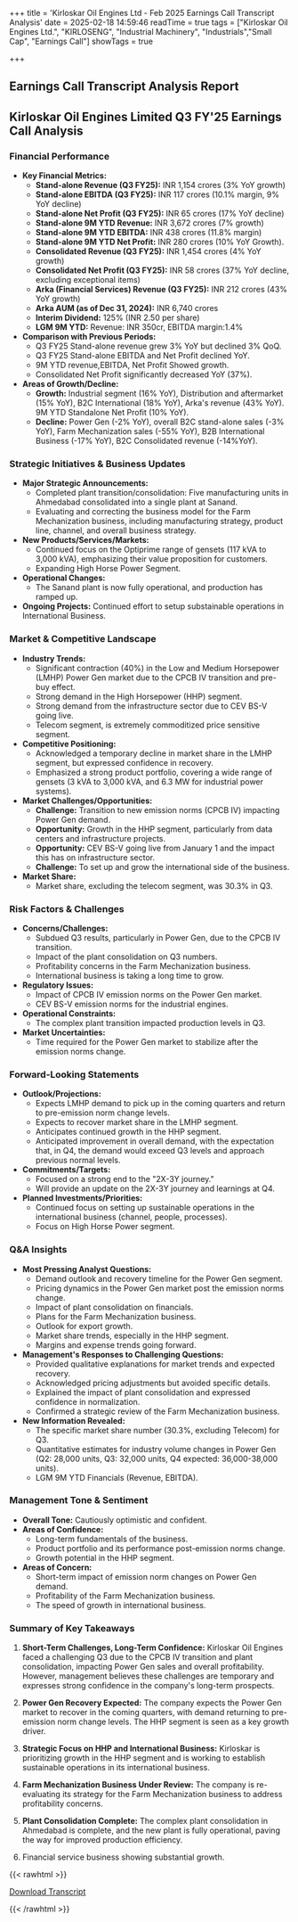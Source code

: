 +++
title = 'Kirloskar Oil Engines Ltd - Feb 2025 Earnings Call Transcript Analysis'
date = 2025-02-18 14:59:46
readTime = true
tags = ["Kirloskar Oil Engines Ltd.", "KIRLOSENG", "Industrial Machinery", "Industrials","Small Cap", "Earnings Call"]
showTags = true

+++



## Earnings Call Transcript Analysis Report
## Kirloskar Oil Engines Limited Q3 FY'25 Earnings Call Analysis

### Financial Performance

*   **Key Financial Metrics:**
    *   **Stand-alone Revenue (Q3 FY25):** INR 1,154 crores (3% YoY growth)
    *   **Stand-alone EBITDA (Q3 FY25):** INR 117 crores (10.1% margin, 9% YoY decline)
    *   **Stand-alone Net Profit (Q3 FY25):** INR 65 crores (17% YoY decline)
    *   **Stand-alone 9M YTD Revenue:** INR 3,672 crores (7% growth)
    *   **Stand-alone 9M YTD EBITDA:** INR 438 crores (11.8% margin)
    *    **Stand-alone 9M YTD Net Profit:** INR 280 crores (10% YoY Growth).
    *   **Consolidated Revenue (Q3 FY25):** INR 1,454 crores (4% YoY growth)
    *   **Consolidated Net Profit (Q3 FY25):** INR 58 crores (37% YoY decline, excluding exceptional items)
    *   **Arka (Financial Services) Revenue (Q3 FY25):** INR 212 crores (43% YoY growth)
    *   **Arka AUM (as of Dec 31, 2024):** INR 6,740 crores
    *   **Interim Dividend:** 125% (INR 2.50 per share)
    *  **LGM 9M YTD:** Revenue: INR 350cr, EBITDA margin:1.4%
*   **Comparison with Previous Periods:**
    *   Q3 FY25 Stand-alone revenue grew 3% YoY but declined 3% QoQ.
    *   Q3 FY25 Stand-alone EBITDA and Net Profit declined YoY.
    *    9M YTD revenue,EBITDA, Net Profit Showed growth.
    *   Consolidated Net Profit significantly decreased YoY (37%).
*   **Areas of Growth/Decline:**
    *   **Growth:** Industrial segment (16% YoY), Distribution and aftermarket (15% YoY), B2C International (18% YoY), Arka's revenue (43% YoY). 9M YTD Standalone Net Profit (10% YoY).
    *   **Decline:** Power Gen (-2% YoY), overall B2C stand-alone sales (-3% YoY), Farm Mechanization sales (-55% YoY), B2B International Business (-17% YoY), B2C Consolidated revenue (-14%YoY).

### Strategic Initiatives & Business Updates

*   **Major Strategic Announcements:**
    *   Completed plant transition/consolidation: Five manufacturing units in Ahmedabad consolidated into a single plant at Sanand.
    *   Evaluating and correcting the business model for the Farm Mechanization business, including manufacturing strategy, product line, channel, and overall business strategy.
*   **New Products/Services/Markets:**
    *   Continued focus on the Optiprime range of gensets (117 kVA to 3,000 kVA), emphasizing their value proposition for customers.
    * Expanding High Horse Power Segment.
*   **Operational Changes:**
    *   The Sanand plant is now fully operational, and production has ramped up.
* **Ongoing Projects:**
Continued effort to setup substainable operations in International Business.

### Market & Competitive Landscape

*   **Industry Trends:**
    *   Significant contraction (40%) in the Low and Medium Horsepower (LMHP) Power Gen market due to the CPCB IV transition and pre-buy effect.
    *   Strong demand in the High Horsepower (HHP) segment.
    *   Strong demand from the infrastructure sector due to CEV BS-V going live.
    * Telecom segment, is extremely commoditized price sensitive segment.
*   **Competitive Positioning:**
    *   Acknowledged a temporary decline in market share in the LMHP segment, but expressed confidence in recovery.
    *   Emphasized a strong product portfolio, covering a wide range of gensets (3 kVA to 3,000 kVA, and 6.3 MW for industrial power systems).
*   **Market Challenges/Opportunities:**
    *   **Challenge:** Transition to new emission norms (CPCB IV) impacting Power Gen demand.
    *   **Opportunity:** Growth in the HHP segment, particularly from data centers and infrastructure projects.
    * **Opportunity:** CEV BS-V going live from January 1 and the impact this has on infrastructure sector.
    * **Challenge:** To set up and grow the international side of the business.
*   **Market Share:**
    *    Market share, excluding the telecom segment, was 30.3% in Q3.

### Risk Factors & Challenges

*   **Concerns/Challenges:**
    *   Subdued Q3 results, particularly in Power Gen, due to the CPCB IV transition.
    *   Impact of the plant consolidation on Q3 numbers.
    *   Profitability concerns in the Farm Mechanization business.
    *    International business is taking a long time to grow.
*   **Regulatory Issues:**
    *   Impact of CPCB IV emission norms on the Power Gen market.
    *   CEV BS-V emission norms for the industrial engines.
*   **Operational Constraints:**
    *   The complex plant transition impacted production levels in Q3.
*   **Market Uncertainties:**
    *   Time required for the Power Gen market to stabilize after the emission norms change.

### Forward-Looking Statements

*   **Outlook/Projections:**
    *   Expects LMHP demand to pick up in the coming quarters and return to pre-emission norm change levels.
    *   Expects to recover market share in the LMHP segment.
    *   Anticipates continued growth in the HHP segment.
    * Anticipated improvement in overall demand, with the expectation that, in Q4, the demand would exceed Q3 levels and approach previous normal levels.
*   **Commitments/Targets:**
    *   Focused on a strong end to the "2X-3Y journey."
    *   Will provide an update on the 2X-3Y journey and learnings at Q4.
*   **Planned Investments/Priorities:**
    *   Continued focus on setting up sustainable operations in the international business (channel, people, processes).
    *   Focus on High Horse Power segment.

### Q&A Insights

*   **Most Pressing Analyst Questions:**
    *   Demand outlook and recovery timeline for the Power Gen segment.
    *   Pricing dynamics in the Power Gen market post the emission norms change.
    *   Impact of plant consolidation on financials.
    *   Plans for the Farm Mechanization business.
    *   Outlook for export growth.
    *   Market share trends, especially in the HHP segment.
    *   Margins and expense trends going forward.
*   **Management's Responses to Challenging Questions:**
    *   Provided qualitative explanations for market trends and expected recovery.
    *   Acknowledged pricing adjustments but avoided specific details.
    *   Explained the impact of plant consolidation and expressed confidence in normalization.
    *   Confirmed a strategic review of the Farm Mechanization business.
*   **New Information Revealed:**
    *   The specific market share number (30.3%, excluding Telecom) for Q3.
    *   Quantitative estimates for industry volume changes in Power Gen (Q2: 28,000 units, Q3: 32,000 units, Q4 expected: 36,000-38,000 units).
    *   LGM 9M YTD Financials (Revenue, EBITDA).

### Management Tone & Sentiment

*   **Overall Tone:** Cautiously optimistic and confident.
*   **Areas of Confidence:**
    *   Long-term fundamentals of the business.
    *   Product portfolio and its performance post-emission norms change.
    *   Growth potential in the HHP segment.
*   **Areas of Concern:**
    *   Short-term impact of emission norm changes on Power Gen demand.
    *   Profitability of the Farm Mechanization business.
    *   The speed of growth in international business.

### Summary of Key Takeaways

1.  **Short-Term Challenges, Long-Term Confidence:** Kirloskar Oil Engines faced a challenging Q3 due to the CPCB IV transition and plant consolidation, impacting Power Gen sales and overall profitability. However, management believes these challenges are temporary and expresses strong confidence in the company's long-term prospects.

2.  **Power Gen Recovery Expected:** The company expects the Power Gen market to recover in the coming quarters, with demand returning to pre-emission norm change levels. The HHP segment is seen as a key growth driver.

3.  **Strategic Focus on HHP and International Business:** Kirloskar is prioritizing growth in the HHP segment and is working to establish sustainable operations in its international business.

4.  **Farm Mechanization Business Under Review:** The company is re-evaluating its strategy for the Farm Mechanization business to address profitability concerns.

5.  **Plant Consolidation Complete:** The complex plant consolidation in Ahmedabad is complete, and the new plant is fully operational, paving the way for improved production efficiency.

6. Financial service business showing substantial growth.



{{< rawhtml >}}

<div class="button-container">    
    <a href="https://www.bseindia.com/stockinfo/AnnPdfOpen.aspx?Pname=8b4b242a-de64-4484-8fd4-3f73a7975f2d.pdf" target="_blank" class="report-button">
      <i class="fas fa-file-pdf"></i> Download Transcript
    </a>
</div>
    
{{< /rawhtml >}}
